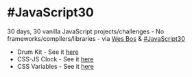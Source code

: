 # #JavaScript30
30 days, 30 vanilla JavaScript projects/challenges - No frameworks/compilers/libraries - via <a href="https://wesbos.com/">Wes Bos</a> &amp; <a href="https://javascript30.com/">#JavaScript30</a>

* Drum Kit - See it <a href="https://brentonotis.github.io/JS30/DrumKit/">here</a>
* CSS-JS Clock - See it <a href="https://brentonotis.github.io/JS30/CSS-JS%20Clock/">here</a>
* CSS Variables - See it <a href="https://brentonotis.github.io/JS30/CSS%20Variables/">here</a>
